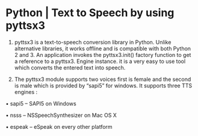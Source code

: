 # Python | Text to Speech by using pyttsx3

1. pyttsx3 is a text-to-speech conversion 
library in Python. Unlike alternative 
libraries, it works offline and is 
compatible with both Python 2 and 3. 
An application invokes the pyttsx3.init() 
factory function to get a reference to a 
pyttsx3. Engine instance. it is a very 
easy to use tool which converts the 
entered text into speech.

2. The pyttsx3 module supports two voices 
first is female and the second is male 
which is provided by “sapi5” for windows. 
It supports three TTS engines :

• sapi5 – SAPI5 on Windows

• nsss – NSSpeechSynthesizer on Mac OS X

• espeak – eSpeak on every other platform
